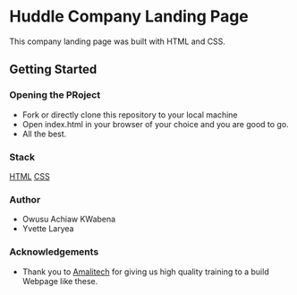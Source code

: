 # Huddle Company Landing Page
This company landing page was built with HTML and CSS. 

## Getting Started 
### Opening the PRoject
* Fork or directly clone this repository to your local machine 
* Open index.html in your browser of your choice and you are good to go. 
* All the best.

### Stack
[HTML](https://developer.mozilla.org/en-US/docs/Learn/Getting_started_with_the_web/HTML_basics)
[CSS](https://developer.mozilla.org/en-US/docs/Web/CSS)

### Author
* Owusu Achiaw KWabena 
* Yvette Laryea


### Acknowledgements 
* Thank you to [Amalitech](https://amalitech.org/?gclid=CjwKCAjwxZqSBhAHEiwASr9n9Hk1TxhLmXCAJKTv9KQpuvqYbOCOUjFYoV7h67SVAZKsSwaZoGhbMBoCCFMQAvD_BwE)
for giving us high quality training to a build Webpage like these.



